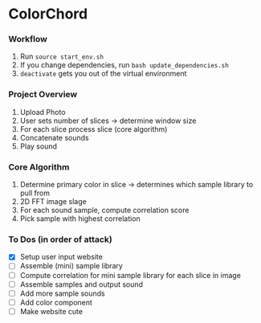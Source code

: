 # ColorChord

### Workflow
1. Run `source start_env.sh`
2. If you change dependencies, run `bash update_dependencies.sh`
3. `deactivate` gets you out of the virtual environment

### Project Overview
1. Upload Photo
2. User sets number of slices -> determine window size
3. For each slice process slice (core algorithm)
4. Concatenate sounds
5. Play sound

### Core Algorithm
1. Determine primary color in slice -> determines which sample library to pull from
2. 2D FFT image slage
3. For each sound sample, compute correlation score
4. Pick sample with highest correlation

### To Dos (in order of attack)
- [x] Setup user input website
- [ ] Assemble (mini) sample library
- [ ] Compute correlation for mini sample library for each slice in image
- [ ] Assemble samples and output sound
- [ ] Add more sample sounds
- [ ] Add color component
- [ ] Make website cute
